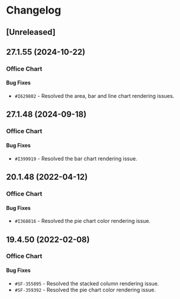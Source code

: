 # Changelog

## [Unreleased]

## 27.1.55 (2024-10-22)

### Office Chart

#### Bug Fixes

- `#I629802` - Resolved the area, bar and line chart rendering issues.

## 27.1.48 (2024-09-18)

### Office Chart

#### Bug Fixes

- `#I399919` - Resolved the bar chart rendering issue.

## 20.1.48 (2022-04-12)

### Office Chart

#### Bug Fixes

- `#I368816` - Resolved the pie chart color rendering issue.

## 19.4.50 (2022-02-08)

### Office Chart

#### Bug Fixes

- `#SF-355895` - Resolved the stacked column rendering issue.
- `#SF-359392` - Resolved the pie chart color rendering issue.